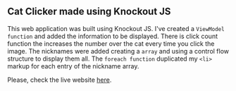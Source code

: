 ## Cat Clicker made using Knockout JS

This web application was built using Knockout JS. I've created a `ViewModel function` and added the information to be displayed. There is click count function the increases the number over the cat every time you click the image. The nicknames were added creating a `array` and using a control flow structure to display them all. The `foreach function` duplicated my `<li>` markup for each entry of the nickname array.

Please, check the live website [here](https://fernandanauata.github.io/Courses/frontend-nanodegree/09-Project-Neighborhood-Map/Knockout-Cat-Clicker/).

